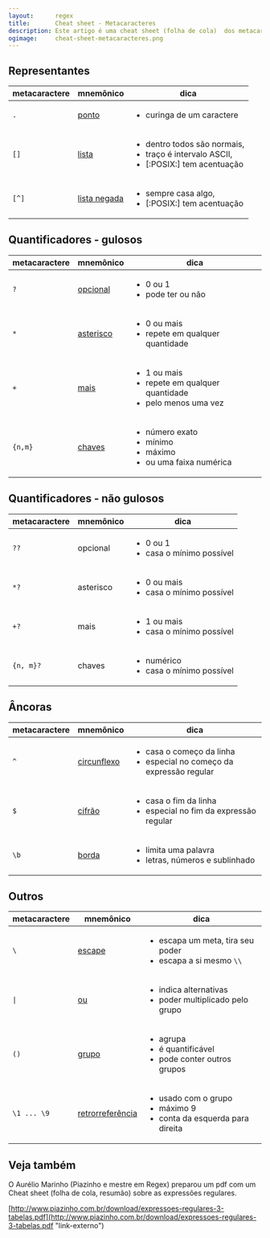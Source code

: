 ```yaml
---
layout:      regex
title:       Cheat sheet - Metacaracteres
description: Este artigo é uma cheat sheet (folha de cola)  dos metacaracteres de Expressões Regulares
ogimage:     cheat-sheet-metacaracteres.png
---
```


Representantes
---

<table>
    <thead>
        <tr>
            <th>metacaractere</th>
            <th>mnemônico</th>
            <th>dica</th>
        </tr>
    </thead>
    <tbody>
        <tr>
            <td><code>.</code></td>
            <td><a href="../metacaractere-ponto/">ponto</a></td>
            <td>
                <ul>
                    <li>curinga de um caractere</li>
                </ul>
            </td>
        </tr>
        <tr>
            <td><code>[]</code></td>
            <td><a href="../metacaractere-lista/">lista</a></td>
            <td>
                <ul>
                    <li>dentro todos são normais,</li>
                    <li>traço é intervalo ASCII,</li>
                    <li>[:POSIX:] tem acentuação</li>
                </ul>
            </td>
        </tr>
        <tr>
            <td><code>[^]</code></td>
            <td><a href="../metacaractere-lista-negada/">lista negada</a></td>
            <td>
                <ul>
                    <li>sempre casa algo, </li>
                    <li>[:POSIX:] tem acentuação</li>
                </ul>
            </td>
        </tr>
    </tbody>
</table>



Quantificadores - gulosos
---

<table>
    <thead>
        <tr>
            <th>metacaractere</th>
            <th>mnemônico</th>
            <th>dica</th>
        </tr>
    </thead>
    <tbody>
        <tr>
            <td><code>?</code></td>
            <td><a href="../metacaractere-opcional/">opcional</a></td>
            <td>
                <ul>
                    <li>0 ou 1</li>
                    <li>pode ter ou não</li>
                </ul>
            </td>
        </tr>
        <tr>
            <td><code>*</code></td>
            <td><a href="../metacaractere-asterisco/">asterisco</a></td>
            <td>
                <ul>
                    <li>0 ou mais</li>
                    <li>repete em qualquer quantidade</li>
                </ul>
            </td>
        </tr>
        <tr>
            <td><code>+</code></td>
            <td><a href="../metacaractere-mais/">mais</a></td>
            <td>
                <ul>
                    <li>1 ou mais</li>
                    <li>repete em qualquer quantidade</li>
                    <li>pelo menos uma vez</li>
                </ul>
            </td>
        </tr>
        <tr>
            <td><code>{n,m}</code></td>
            <td><a href="../metacaractere-chaves/">chaves</a></td>
            <td>
                <ul>
                    <li>número exato</li>
                    <li>mínimo</li>
                    <li>máximo</li>
                    <li>ou uma faixa numérica</li>
                </ul>
            </td>
        </tr>
    </tbody>
</table>



Quantificadores - não gulosos
---

<table>
    <thead>
        <tr>
            <th>metacaractere</th>
            <th>mnemônico</th>
            <th>dica</th>
        </tr>
    </thead>
        <tr>
            <td><code>??</code></td>
            <td>opcional</td>
            <td>
                <ul>
                    <li>0 ou 1</li>
                    <li>casa o mínimo possível</li>
                </ul>
            </td>
        </tr>
        <tr>
            <td><code>*?</code></td>
            <td>asterisco</td>
            <td>
                <ul>
                    <li>0 ou mais</li>
                    <li>casa o mínimo possível</li>
                </ul>
            </td>
        </tr>
        <tr>
            <td><code>+?</code></td>
            <td>mais</td>
            <td>
                <ul>
                    <li>1 ou mais</li>
                    <li>casa o mínimo possível</li>
                </ul>
            </td>
        </tr>
        <tr>
            <td><code>{n, m}?</code></td>
            <td>chaves</td>
            <td>
                <ul>
                    <li>numérico</li>
                    <li>casa o mínimo possível</li>
                </ul>
            </td>
        </tr>
    </tbody>
</table>



Âncoras
---

<table>
    <thead>
        <tr>
            <th>metacaractere</th>
            <th>mnemônico</th>
            <th>dica</th>
        </tr>
    </thead>
    <tbody>
        <tr>
            <td><code>^</code></td>
            <td><a href="../metacaractere-circunflexo/">circunflexo</a></td>
            <td>
                <ul>
                    <li>casa o começo da linha</li>
                    <li>especial no começo da expressão regular</li>
                </ul>
            </td>
        </tr>
        <tr>
            <td><code>$</code></td>
            <td><a href="../metacaractere-cifrao/">cifrão</a></td>
            <td>
                <ul>
                    <li>casa o fim da linha</li>
                    <li>especial no fim da expressão regular</li>
                </ul>
            </td>
        </tr>
        <tr>
            <td><code>\b</code></td>
            <td><a href="../metacaractere-borda/">borda</a></td>
            <td>
                <ul>
                    <li>limita uma palavra</li>
                    <li>letras, números e sublinhado</li>
                </ul>
            </td>
        </tr>
    </tbody>
</table>



Outros
---

<table>
    <thead>
        <tr>
            <th>metacaractere</th>
            <th>mnemônico</th>
            <th>dica</th>
        </tr>
    </thead>
        <tr>
            <td><code>\</code></td>
            <td><a href="../metacaractere-escape/">escape</a></td>
            <td>
                <ul>
                    <li>escapa um meta, tira seu poder</li>
                    <li>escapa a si mesmo <code>\\</code></li>
                </ul>
            </td>
        </tr>
        <tr>
            <td><code>|</code></td>
            <td><a href="../metacaractere-ou/">ou</a></td>
            <td>
                <ul>
                    <li>indica alternativas</li>
                    <li>poder multiplicado pelo grupo</li>
                </ul>
            </td>
        </tr>
        <tr>
            <td><code>()</code></td>
            <td><a href="../metacaractere-grupo/">grupo</a></td>
            <td>
                <ul>
                    <li>agrupa</li>
                    <li>é quantificável</li>
                    <li>pode conter outros grupos</li>
                </ul>
            </td>
        </tr>
        <tr>
            <td><code>\1 ... \9</code></td>
            <td><a href="../metacaractere-retrorreferencia/">retrorreferência</a></td>
            <td>
                <ul>
                    <li>usado com o grupo</li>
                    <li>máximo 9</li>
                    <li>conta da esquerda para direita</li>
                </ul>
            </td>
        </tr>
    </tbody>
</table>


Veja também
---

O Aurélio Marinho (Piazinho e mestre em Regex) preparou um pdf com um Cheat sheet (folha de cola, resumão) sobre as
expressões regulares.

[http://www.piazinho.com.br/download/expressoes-regulares-3-tabelas.pdf](http://www.piazinho.com.br/download/expressoes-regulares-3-tabelas.pdf "link-externo")